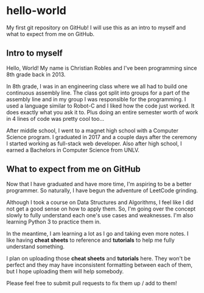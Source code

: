 # hello-world
My first git repository on GitHub! I will use this as an intro to myself and what to expect from me on GitHub.

## Intro to myself

Hello, World! My name is Christian Robles and I've been programming since 8th grade back in 2013.

In 8th grade, I was in an engineering class where we all had to build one continuous assembly line. The class got split into groups for a part of the assembly line and in my group I was responsible for the programming. I used a language similar to Robot-C and I liked how the code just worked. It does exactly what you ask it to. Plus doing an entire semester worth of work in 4 lines of code was pretty cool too...

After middle school, I went to a magnet high school with a Computer Science program. I graduated in 2017 and a couple days after the ceremony I started working as full-stack web developer. Also after high school, I earned a Bachelors in Computer Science from UNLV.

## What to expect from me on GitHub

Now that I have graduated and have more time, I'm aspiring to be a better programmer. So naturally, I have begun the adventure of LeetCode grinding.

Although I took a course on Data Structures and Algorithms, I feel like I did not get a good sense on how to apply them. So, I'm going over the concept slowly to fully understand each one's use cases and weaknesses. I'm also learning Python 3 to practice them in.

In the meantime, I am learning a lot as I go and taking even more notes. I like having **cheat sheets** to reference and **tutorials** to help me fully understand something.

I plan on uploading those **cheat sheets** and **tutorials** here. They won't be perfect and they may have inconsistent formatting between each of them, but I hope uploading them will help somebody.

Please feel free to submit pull requests to fix them up / add to them!
